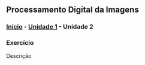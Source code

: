 ## Processamento Digital da Imagens

### [Início](/index.md) - [Unidade 1](/unidad1.md) - Unidade 2

### Exercício

Descrição

```cpp

```
